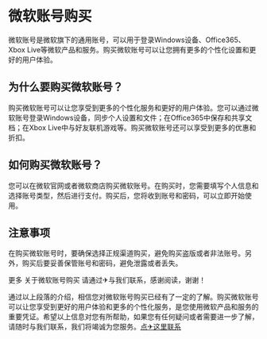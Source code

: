 # 微软账号购买

微软账号是微软旗下的通用账号，可以用于登录Windows设备、Office365、Xbox Live等微软产品和服务。购买微软账号可以让您拥有更多的个性化设置和更好的用户体验。

## 为什么要购买微软账号？

购买微软账号可以让您享受到更多的个性化服务和更好的用户体验。您可以通过微软账号登录Windows设备，同步个人设置和文件；在Office365中保存和共享文档；在Xbox Live中与好友联机游戏等。购买微软账号还可以享受到更多的优惠和折扣。

## 如何购买微软账号？

您可以在微软官网或者微软商店购买微软账号。在购买时，您需要填写个人信息和选择账号类型，然后进行支付。购买后，您将收到账号和密码，可以立即开始使用。

## 注意事项

在购买微软账号时，要确保选择正规渠道购买，避免购买盗版或者非法账号。另外，购买后要妥善保管账号和密码，避免泄露或者丢失。

更多 关于微软账号购买 请通过✈与我们联系，感谢阅读，谢谢！

通过以上段落的介绍，相信您对微软账号购买已经有了一定的了解。购买微软账号可以让您享受到更好的用户体验和更多的个性化服务，是您使用微软产品和服务的重要凭证。希望以上信息对您有所帮助，如果您有任何疑问或者需要进一步了解，请随时与我们联系，我们将竭诚为您服务。[点✈这里联系](https://www.k02.cc)